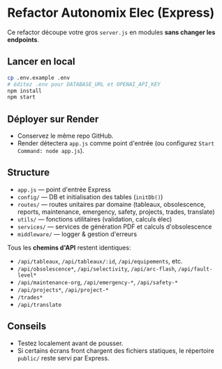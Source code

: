 # Refactor Autonomix Elec (Express)

Ce refactor découpe votre gros `server.js` en modules **sans changer les endpoints**.

## Lancer en local

```bash
cp .env.example .env
# éditez .env pour DATABASE_URL et OPENAI_API_KEY
npm install
npm start
```

## Déployer sur Render
- Conservez le même repo GitHub.
- Render détectera `app.js` comme point d'entrée (ou configurez `Start Command: node app.js`).

## Structure

- `app.js` — point d'entrée Express
- `config/` — DB et initialisation des tables (`initDb()`)
- `routes/` — routes unitaires par domaine (tableaux, obsolescence, reports, maintenance, emergency, safety, projects, trades, translate)
- `utils/` — fonctions utilitaires (validation, calculs élec)
- `services/` — services de génération PDF et calculs d'obsolescence
- `middleware/` — logger & gestion d'erreurs

Tous les **chemins d'API** restent identiques:
- `/api/tableaux`, `/api/tableaux/:id`, `/api/equipements`, etc.
- `/api/obsolescence*`, `/api/selectivity`, `/api/arc-flash`, `/api/fault-level*`
- `/api/maintenance-org`, `/api/emergency-*`, `/api/safety-*`
- `/api/projects*`, `/api/project-*`
- `/trades*`
- `/api/translate`

## Conseils
- Testez localement avant de pousser.
- Si certains écrans front chargent des fichiers statiques, le répertoire `public/` reste servi par Express.
